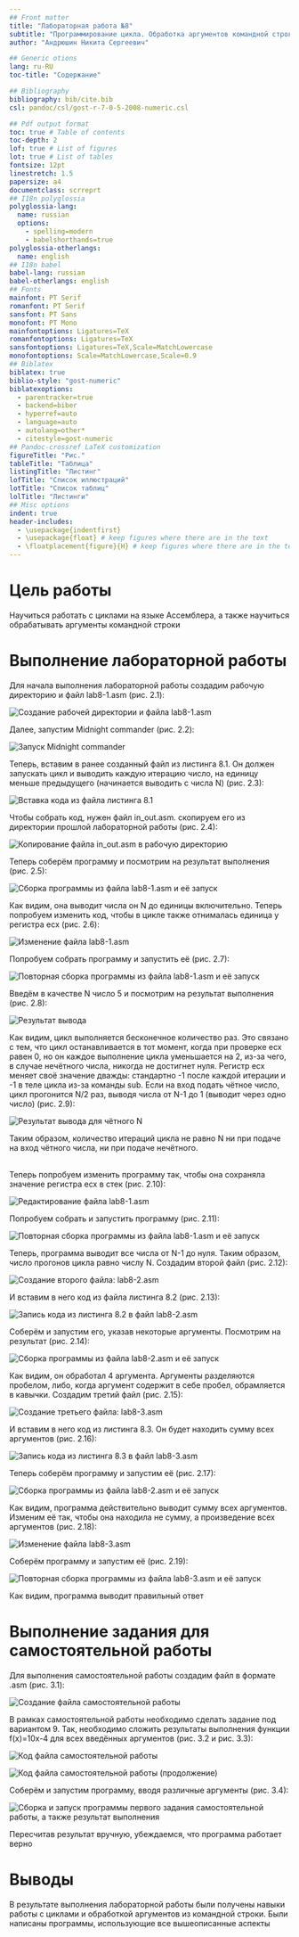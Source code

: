 ```yaml
---
## Front matter
title: "Лабораторная работа №8"
subtitle: "Программирование цикла. Обработка аргументов командной строки"
author: "Андрюшин Никита Сергеевич"

## Generic otions
lang: ru-RU
toc-title: "Содержание"

## Bibliography
bibliography: bib/cite.bib
csl: pandoc/csl/gost-r-7-0-5-2008-numeric.csl

## Pdf output format
toc: true # Table of contents
toc-depth: 2
lof: true # List of figures
lot: true # List of tables
fontsize: 12pt
linestretch: 1.5
papersize: a4
documentclass: scrreprt
## I18n polyglossia
polyglossia-lang:
  name: russian
  options:
	- spelling=modern
	- babelshorthands=true
polyglossia-otherlangs:
  name: english
## I18n babel
babel-lang: russian
babel-otherlangs: english
## Fonts
mainfont: PT Serif
romanfont: PT Serif
sansfont: PT Sans
monofont: PT Mono
mainfontoptions: Ligatures=TeX
romanfontoptions: Ligatures=TeX
sansfontoptions: Ligatures=TeX,Scale=MatchLowercase
monofontoptions: Scale=MatchLowercase,Scale=0.9
## Biblatex
biblatex: true
biblio-style: "gost-numeric"
biblatexoptions:
  - parentracker=true
  - backend=biber
  - hyperref=auto
  - language=auto
  - autolang=other*
  - citestyle=gost-numeric
## Pandoc-crossref LaTeX customization
figureTitle: "Рис."
tableTitle: "Таблица"
listingTitle: "Листинг"
lofTitle: "Список иллюстраций"
lotTitle: "Список таблиц"
lolTitle: "Листинги"
## Misc options
indent: true
header-includes:
  - \usepackage{indentfirst}
  - \usepackage{float} # keep figures where there are in the text
  - \floatplacement{figure}{H} # keep figures where there are in the text
---
```


# Цель работы

Научиться работать с циклами на языке Ассемблера, а также научиться обрабатывать аргументы командной строки

# Выполнение лабораторной работы

Для начала выполнения лабораторной работы создадим рабочую директорию и файл lab8-1.asm (рис. 2.1):

![Создание рабочей директории и файла lab8-1.asm](image/1.png)

Далее, запустим Midnight commander (рис. 2.2):

![Запуск Midnight commander](image/2.png)

Теперь, вставим в ранее созданный файл из листинга 8.1. Он должен запускать цикл и выводить каждую итерацию число, на единицу меньше предыдущего (начинается выводить с числа N) (рис. 2.3):

![Вставка кода из файла листинга 8.1](image/3.png)

Чтобы собрать код, нужен файл in_out.asm. скопируем его из директории прошлой лабораторной работы (рис. 2.4):

![Копирование файла in_out.asm в рабочую директорию](image/4.png)

Теперь соберём программу и посмотрим на результат выполнения (рис. 2.5):

![Сборка программы из файла lab8-1.asm и её запуск](image/5.png)

Как видим, она выводит числа он N до единицы включительно. Теперь попробуем изменить код, чтобы в цикле также отнималась единица у регистра ecx (рис. 2.6):

![Изменение файла lab8-1.asm](image/6.png)

Попробуем собрать программу и запустить её (рис. 2.7):

![Повторная сборка программы из файла lab8-1.asm и её запуск](image/7.png)

Введём в качестве N число 5 и посмотрим на результат выполнения (рис. 2.8):

![Результат вывода](image/8.png)

Как видим, цикл выполняется бесконечное количество раз. Это связано с тем, что цикл останавливается в тот момент, когда при проверке ecx равен 0, но он каждое выполнение цикла уменьшается на 2, из-за чего, в случае нечётного числа, никогда не достигнет нуля. Регистр ecx меняет своё значение дважды: стандартно -1 после каждой итерации и -1 в теле цикла из-за команды sub. Если на вход подать чётное число, цикл прогонится N/2 раз, выводя числа от N-1 до 1 (выводит через одно число) (рис. 2.9):

![Результат вывода для чётного N](image/8.1.png)

 Таким образом, количество итераций цикла не равно N ни при подаче на вход чётного числа, ни при подаче нечётного.
<p><br>Теперь попробуем изменить программу так, чтобы она сохраняла значение регистра ecx в стек (рис. 2.10):

![Редактирование файла lab8-1.asm](image/9.png)

Попробуем собрать и запустить программу (рис. 2.11):

![Повторная сборка программы из файла lab8-1.asm и её запуск](image/10.png)

Теперь, программа выводит все числа от N-1 до нуля. Таким образом, число прогонов цикла равно числу N. Создадим второй файл (рис. 2.12):

![Создание второго файла: lab8-2.asm](image/11.png)

И вставим в него код из файла листинга 8.2 (рис. 2.13):

![Запись кода из листинга 8.2 в файл lab8-2.asm](image/12.png)

Соберём и запустим его, указав некоторые аргументы. Посмотрим на результат (рис. 2.14):

![Сборка программы из файла lab8-2.asm и её запуск](image/13.png)

Как видим, он обработал 4 аргумента. Аргументы разделяются пробелом, либо, когда аргумент содержит в себе пробел, обрамляется в кавычки. Создадим третий файл (рис. 2.15):

![Создание третьего файла: lab8-3.asm](image/14.png)

И вставим в него код из листинга 8.3. Он будет находить сумму всех аргументов (рис. 2.16):

![Запись кода из листинга 8.3 в файл lab8-3.asm](image/15.png)

Теперь соберём программу и запустим её (рис. 2.17):

![Сборка программы из файла lab8-2.asm и её запуск](image/16.png)

Как видим, программа действительно выводит сумму всех аргументов. Изменим её так, чтобы она находила не сумму, а произведение всех аргументов (рис. 2.18):

![Изменение файла lab8-3.asm](image/17.png)

Соберём программу и запустим её (рис. 2.19):

![Повторная сборка программы из файла lab8-3.asm и её запуск](image/18.png)

Как видим, программа выводит правильный ответ

# Выполнение задания для самостоятельной работы

Для выполнения самостоятельной работы создадим файл в формате .asm (рис. 3.1):

![Создание файла самостоятельной работы](image/19.png)

В рамках самостоятельной работы необходимо сделать задание под вариантом 9. Так, необходимо сложить результаты выполнения функции f(x)=10x-4 для всех введённых аргументов (рис. 3.2 и рис. 3.3):

![Код файла самостоятельной работы](image/20.png)



![Код файла самостоятельной работы (продолжение)](image/21.png)

Соберём и запустим программу, вводя различные аргументы (рис. 3.4):

![Сборка и запуск программы первого задания самостоятельной работы, а также результат выполнения](image/22.png)

Пересчитав результат вручную, убеждаемся, что программа работает верно

# Выводы

В результате выполнения лабораторной работы были получены навыки работы с циклами и обработкой аргументов из командной строки. Были написаны программы, использующие все вышеописанные аспекты
